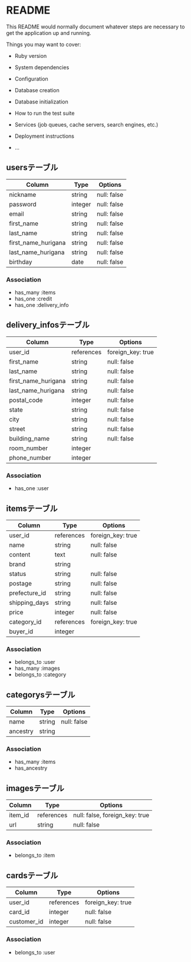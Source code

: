 # README

This README would normally document whatever steps are necessary to get the
application up and running.

Things you may want to cover:

* Ruby version

* System dependencies

* Configuration

* Database creation

* Database initialization

* How to run the test suite

* Services (job queues, cache servers, search engines, etc.)

* Deployment instructions

* ...


## usersテーブル
|Column|Type|Options|
|------|----|-------|
|nickname|string|null: false|
|password|integer|null: false|
|email|string|null: false|
|first_name|string|null: false|
|last_name|string|null: false|
|first_name_hurigana|string|null: false|
|last_name_hurigana|string|null: false|
|birthday|date|null: false|
### Association
- has_many :items
- has_one :credit
- has_one :delivery_info

## delivery_infosテーブル
|Column|Type|Options|
|------|----|-------|
|user_id|references|foreign_key: true|
|first_name|string|null: false|
|last_name|string|null: false|
|first_name_hurigana|string|null: false|
|last_name_hurigana|string|null: false|
|postal_code|integer|null: false|
|state|string|null: false|
|city|string|null: false|
|street|string|null: false|
|building_name|string|null: false|
|room_number|integer|
|phone_number|integer|

### Association
- has_one :user

## itemsテーブル
|Column|Type|Options|
|------|----|-------|
|user_id|references|foreign_key: true|
|name|string|null: false|
|content|text|null: false|
|brand|string|
|status|string|null: false|
|postage|string|null: false|
|prefecture_id|string|null: false|
|shipping_days|string|null: false|
|price|integer|null: false|
|category_id|references|foreign_key: true|
|buyer_id|integer|
### Association
- belongs_to :user
- has_many :images
- belongs_to :category

## categorysテーブル
|Column|Type|Options|
|------|----|-------|
|name|string|null: false|
|ancestry|string|
### Association
- has_many :items
- has_ancestry

## imagesテーブル
|Column|Type|Options|
|------|----|-------|
|item_id|references|null: false, foreign_key: true|
|url|string|null: false|
### Association
- belongs_to :item

## cardsテーブル
|Column|Type|Options|
|------|----|-------|
|user_id|references|foreign_key: true|
|card_id|integer|null: false|
|customer_id|integer|null: false|
### Association
- belongs_to :user